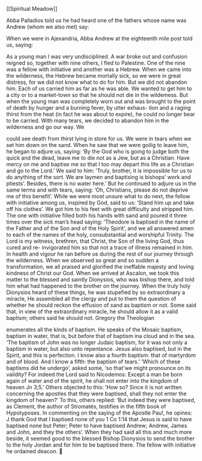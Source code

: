 [[Spiritual Meadow]]
 
Abba Palladios told us he had heard one of the fathers whose name was Andrew (whom we also met) say:  
 
When we were in Ajexandria, Abba Andrew at the eighteenth mile post told us, saying:  
 
As a young man I was very undisciplined. A war broke out and confusion reigned so, together with nine others, I fled to Palestine. One of the nine was a fellow with initiative and another was a Hebrew. When we came into the wilderness, the Hebrew became mortally sick, so we were in great distress, for we did not know what to do for him. But we did not abandon him. Each of us carried him as far as he was able. We wanted to get him to a city or to a market-town so that he should not die in the wildemess. But when the young man was completely worn out and was brought to the point of death by hunger and a burning fever, by utter exhaus- tion and a raging thirst from the heat (in fact he was about to expire), he could no longer bear to be carried. With many tears, we decided to abandon him in the wilderness and go our way. We  
 
could see death from thirst lying in store for us. We were in tears when we set him down on the sand. When he saw that we were goilig to leave him, he began to adjure us, saying: ‘By the God who is going to judge both the quick and the dead, leave me to die not as a Jew, but as a Christian. Have mercy on me and baptise me so that I too may depart this life as a Christian and go to the Lord.’ We said to him: ‘Truly, brother, it is impossible for us to do anything of the sort. We are laymen and baptising is bishops’ work and ptiests’. Besides, there is no water here.’ But he continued to adjure us in the same terms and with tears, saying: ‘Oh, Christians, please do not deprive me of this benefit’. While we were most unsure what to do next, the fellow with initiative among us, inspired by God, said to us: ‘Stand him up and take off his clothes’. We got him to his feet with great difficulty and stripped him. The one with initiative filled both his hands with sand and poured it three times over the sick man’s head saying: ‘Theodore is baptised in the name of the Father and of the Son and of the Holy Spirit’, and we all answered amen to each of the names of the holy, consubstantial and worshipful Trinity. The Lord is my witness, brethren, that Christ, the Son of the living God, thus cured and re- invigorated him so that not a trace of illness remained in him. In health and vigour he ran before us during the rest of our journey through the wilderness. When we observed so great and so sudden a transformation, we all praised and glorified the ineffable majesty and loving kindness of Christ our God. When we arrived at Ascalon, we took this matter to the blessed and saintly Dionysios, who was bishop there, and told him what had happened to the brother on the journey. When the truly holy Dionysios heard of these things, he was stupefied by so extraordinary a miracle, He assembled all the clergy and put to them the question of whether he should reckon the effusion of sand as baptism or not. Some said that, in view of the extraordinary miracle, he should allow it as a valid baptism; others said he should not. Gregory the Theologian  
 
enumerates all the kinds of baptism. He speaks of the Mosaic baptism, baptism in water, that is, but before that of baptism ina cloud and in the sea. ‘The baptism of John was no longer Judaic baptism, for it was not only a baptism in water, but also unto repentance. Jesus also baptised, but in the Spirit, and this is perfection. I know also a fourth baptism: that of martyrdom and of blood. And I know a fifth: the baptism of tears.’ ‘Which of these baptisms did he undergo’, asked some, ‘so that'we might pronounce on its validity? For indeed the Lord said to Nicodemos: Except a man be born again of water and of the spirit, he shall not enter into the kingdom of heaven Jn 3;5.’ Others objected to this: ‘How so? Since it is not written concerning the apostles that they were baptised, shall they not enter the kingdom of heaven?’ To this, others replied: ‘But indeed they were baptised, as Clement, the author of Stromatés, testifies in the fifth book of Hypotyposes.  In commenting on the saying of the Apostle Pau!, he opines: J thank God that I baptised none of you 1 Co 1:14 that Jesus is said to have baptised none but Peter; Peter to have baptised Andrew; Andrew, James and John, and they the others’. When they had said all this and much more beside, it seemed good to the blessed Bishop Dionysios to send the brother to the holy Jordan and for him to be baptised there. The fellow with initiative he ordained deacon.  
